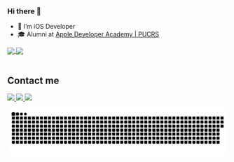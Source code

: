 ### Hi there 👋

<!--
**WillianAlbeche/WillianAlbeche** is a ✨ _special_ ✨ repository because its `README.md` (this file) appears on your GitHub profile.

Here are some ideas to get you started:


- 🌱 I’m currently learning ...
- 👯 I’m looking to collaborate on ...
- 🤔 I’m looking for help with ...
- 💬 Ask me about ...
- 📫 How to reach me: ...
- 😄 Pronouns: ...
- ⚡ Fun fact: ...
-->
- 🔭 I’m iOS Developer 
- 🎓 Alumni at [Apple Developer Academy | PUCRS ](https://developeracademy.eldorado.org.br/poa/)


<div>
  <a href="https://github.com/anuraghazra/github-readme-stats">
    <img align="center" height='200em' src="https://github-readme-stats.vercel.app/api?username=willianAlbeche&show_icons=true&theme=radical" />
  </a>
  <a href="https://github.com/anuraghazra/github-readme-stats">
    <img align="center" height='200em' src="https://github-readme-stats.vercel.app/api/top-langs/?username=WillianAlbeche&exclude_repo=QuadTree_PSB,PSB_ASCII-ART&layout=compact&theme=radical" />
  </a>
</div>
</br>


## Contact me
 <a href="https://www.linkedin.com/in/willian-albeche-87a890144/">
    <img src="https://img.shields.io/badge/linkedin-%230077B5.svg?&style=for-the-badge&logo=linkedin&logoColor=white" />
  </a>
  
  <a href="https://discords.com/bio/p/5386">
    <img src="https://img.shields.io/badge/Discord-7289DA?style=for-the-badge&logo=discord&logoColor=white" />
  </a>
  <a href="mailto:willianalbeche@gmail.com">
    <img src="https://img.shields.io/badge/Gmail-D14836?style=for-the-badge&logo=gmail&logoColor=white" />
  </a>





![Snake animation](https://github.com/WillianAlbeche/WillianAlbeche/blob/output/github-contribution-grid-snake.svg)
